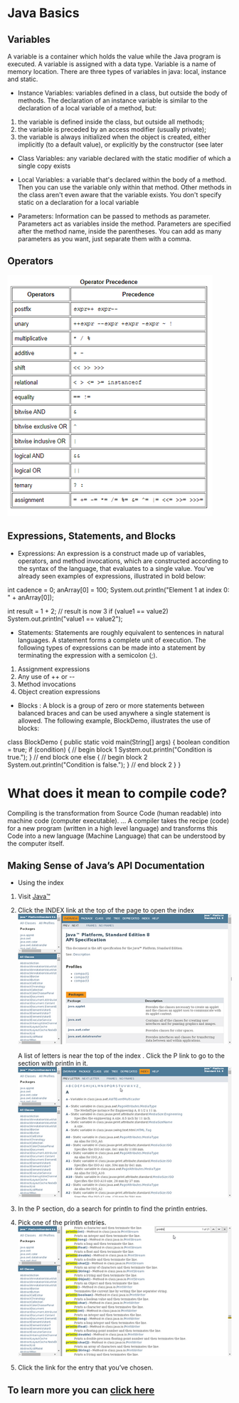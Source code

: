 # Java Basics

## Variables

A variable is a container which holds the value while the Java program is executed. A variable is assigned with a data type. Variable is a name of memory location. There are three types of variables in java: local, instance and static.

- Instance Variables: variables defined in a class, but outside the body of methods. The declaration of an instance variable is similar to the declaration of a local variable of a method, but:

1. the variable is defined inside the class, but outside all methods;
2. the variable is preceded by an access modifier (usually private);
3. the variable is always initialized when the object is created, either implicitly (to a default value), or explicitly by the constructor (see later

- Class Variables: any variable declared with the static modifier of which a single copy exists

- Local Variables: a variable that's declared within the body of a method. Then you can use the variable only within that method. Other methods in the class aren't even aware that the variable exists. You don't specify static on a declaration for a local variable

- Parameters: Information can be passed to methods as parameter. Parameters act as variables inside the method.
Parameters are specified after the method name, inside the parentheses. You can add as many parameters as you want, just separate them with a comma.

## Operators

![image](../img/operator.PNG)

## Expressions, Statements, and Blocks

- Expressions:
An expression is a construct made up of variables, operators, and method invocations, which are constructed according to the syntax of the language, that evaluates to a single value. You've already seen examples of expressions, illustrated in bold below:

int cadence = 0;
anArray[0] = 100;
System.out.println("Element 1 at index 0: " + anArray[0]);

int result = 1 + 2; // result is now 3
if (value1 == value2) 
 System.out.println("value1 == value2");

- Statements: 
Statements are roughly equivalent to sentences in natural languages. A statement forms a complete unit of execution. The following types of expressions can be made into a statement by terminating the expression with a semicolon (;).

1. Assignment expressions
2. Any use of ++ or --
3. Method invocations
4. Object creation expressions

- Blocks :
A block is a group of zero or more statements between balanced braces and can be used anywhere a single statement is allowed. The following example, BlockDemo, illustrates the use of blocks:

class BlockDemo {
     public static void main(String[] args) {
          boolean condition = true;
          if (condition) { // begin block 1
               System.out.println("Condition is true.");
          } // end block one
          else { // begin block 2
               System.out.println("Condition is false.");
          } // end block 2
     }
}

# What does it mean to compile code?

Compiling is the transformation from Source Code (human readable) into machine code (computer executable). ... A compiler takes the recipe (code) for a new program (written in a high level language) and transforms this Code into a new language (Machine Language) that can be understood by the computer itself.

## Making Sense of Java’s API Documentation

- Using the index
1. Visit [Java™](https://docs.oracle.com/javase/8/docs/api//)

2. Click the INDEX link at the top of the page to open the index 
![image](../img/j.jpg)

   A list of letters is near the top of the index . Click the P link to go to the section with println in it.
   ![image](../img/j1.jpg)

3. In the P section, do a search for println to find the println entries.
4. Pick one of the println entries.
   ![image](../img/p1.jpg)
5. Click the link for the entry that you’ve chosen.

## To learn more you can [click here](https://www.dummies.com/programming/java/making-sense-of-javas-api-documentation/)

